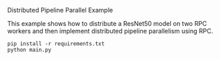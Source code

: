 Distributed Pipeline Parallel Example

This example shows how to distribute a ResNet50 model on two RPC workers and
then implement distributed pipeline parallelism using RPC.

```
pip install -r requirements.txt
python main.py
```
